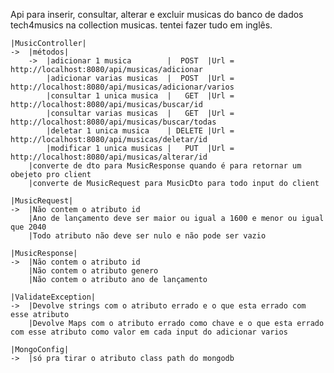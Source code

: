 Api para inserir, consultar, alterar e excluir musicas do banco de dados tech4musics na collection musicas.
tentei fazer tudo em inglês.

    |MusicController|
    ->  |métodos|
        ->  |adicionar 1 musica        |  POST  |Url = http://localhost:8080/api/musicas/adicionar
            |adicionar varias musicas  |  POST  |Url = http://localhost:8080/api/musicas/adicionar/varios
            |consultar 1 unica musica  |   GET  |Url = http://localhost:8080/api/musicas/buscar/id
            |consultar varias musicas  |   GET  |Url = http://localhost:8080/api/musicas/buscar/todas
            |deletar 1 unica musica    | DELETE |Url = http://localhost:8080/api/musicas/deletar/id
            |modificar 1 unica musicas |   PUT  |Url = http://localhost:8080/api/musicas/alterar/id
        |converte de dto para MusicResponse quando é para retornar um obejeto pro client
        |converte de MusicRequest para MusicDto para todo input do client

    |MusicRequest|
    ->  |Não contem o atributo id
        |Ano de lançamento deve ser maior ou igual a 1600 e menor ou igual que 2040
        |Todo atributo não deve ser nulo e não pode ser vazio
    
    |MusicResponse|
    ->  |Não contem o atributo id
        |Não contem o atributo genero
        |Não contem o atributo ano de lançamento

    |ValidateException|
    ->  |Devolve strings com o atributo errado e o que esta errado com esse atributo
        |Devolve Maps com o atributo errado como chave e o que esta errado com esse atributo como valor em cada input do adicionar varios

    |MongoConfig|
    ->  |só pra tirar o atributo class path do mongodb
